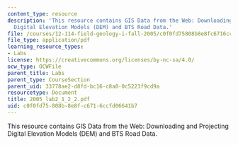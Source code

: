 ```yaml
---
content_type: resource
description: 'This resource contains GIS Data from the Web: Downloading and Projecting
  Digital Elevation Models (DEM) and BTS Road Data.'
file: /courses/12-114-field-geology-i-fall-2005/c0f0fd75808b8e8fc6716ccfd06641b7_2005_lab2_1_2_2.pdf
file_type: application/pdf
learning_resource_types:
- Labs
license: https://creativecommons.org/licenses/by-nc-sa/4.0/
ocw_type: OCWFile
parent_title: Labs
parent_type: CourseSection
parent_uid: 33778ae2-d8fd-bc16-c8a0-0c5223f9cd9a
resourcetype: Document
title: 2005_lab2_1_2_2.pdf
uid: c0f0fd75-808b-8e8f-c671-6ccfd06641b7
---
```

This resource contains GIS Data from the Web: Downloading and Projecting Digital Elevation Models (DEM) and BTS Road Data.